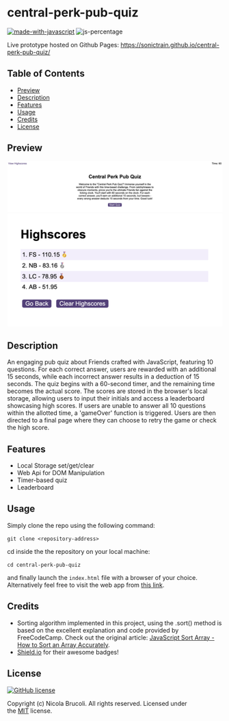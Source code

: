 # central-perk-pub-quiz
[![made-with-javascript](https://img.shields.io/badge/Made%20with-JavaScript-1f425f.svg)](https://www.javascript.com) ![js-percentage](https://img.shields.io/badge/JavaScript-73.6-yellow)

Live prototype hosted on Github Pages: https://sonictrain.github.io/central-perk-pub-quiz/

## Table of Contents 
- [Preview](#preview)
- [Description](#description)
- [Features](#features)
- [Usage](#usage)
- [Credits](#credits)
- [License](#license)

## Preview
![welcome screen](./assets/images/welcome-screen.png)
![leaderboard](./assets/images/leaderboard.png)

## Description
An engaging pub quiz about Friends crafted with JavaScript, featuring 10 questions. For each correct answer, users are rewarded with an additional 15 seconds, while each incorrect answer results in a deduction of 15 seconds. The quiz begins with a 60-second timer, and the remaining time becomes the actual score. The scores are stored in the browser's local storage, allowing users to input their initials and access a leaderboard showcasing high scores. If users are unable to answer all 10 questions within the allotted time, a 'gameOver' function is triggered. Users are then directed to a final page where they can choose to retry the game or check the high score.

## Features
- Local Storage set/get/clear
- Web Api for DOM Manipulation
- Timer-based quiz
- Leaderboard

## Usage
Simply clone the repo using the following command:
```
git clone <repository-address>
```

cd inside the the repository on your local machine:
```
cd central-perk-pub-quiz
```

and finally launch the `index.html` file with a browser of your choice.
Alternatively feel free to visit the web app from [this link](https://sonictrain.github.io/central-perk-pub-quiz/).

## Credits
- Sorting algorithm implemented in this project, using the .sort() method is based on the excellent explanation and code provided by FreeCodeCamp. Check out the original article: [JavaScript Sort Array - How to Sort an Array Accurately](https://www.freecodecamp.org/news/how-to-sort-javascript-array-accurately/).
- [Shield.io](https://shields.io/) for their awesome badges!

## License
[![GitHub license](https://img.shields.io/github/license/Naereen/StrapDown.js.svg)](https://github.com/Naereen/StrapDown.js/blob/master/LICENSE)

Copyright (c) Nicola Brucoli. All rights reserved.
Licensed under the [MIT](./LICENSE) license.